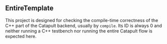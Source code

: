 ## EntireTemplate
This project is designed for checking the compile-time correctness of the C++ part of the Catapult backend, usually by `compile`. Its ID is always 0 and neither running a C++ testbench nor running the entire Catapult flow is expected here.
